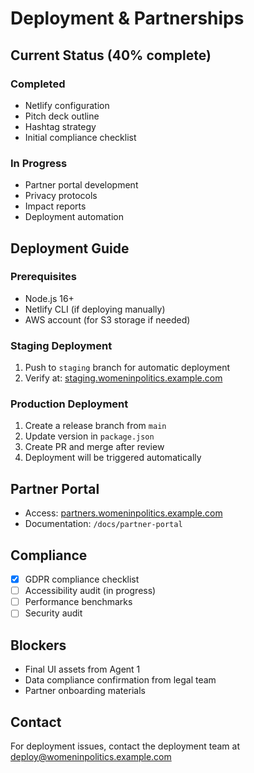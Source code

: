 # Deployment & Partnerships

## Current Status (40% complete)

### Completed
- Netlify configuration
- Pitch deck outline
- Hashtag strategy
- Initial compliance checklist

### In Progress
- Partner portal development
- Privacy protocols
- Impact reports
- Deployment automation

## Deployment Guide

### Prerequisites
- Node.js 16+
- Netlify CLI (if deploying manually)
- AWS account (for S3 storage if needed)

### Staging Deployment
1. Push to `staging` branch for automatic deployment
2. Verify at: [staging.womeninpolitics.example.com](https://staging.womeninpolitics.example.com)

### Production Deployment
1. Create a release branch from `main`
2. Update version in `package.json`
3. Create PR and merge after review
4. Deployment will be triggered automatically

## Partner Portal

- Access: [partners.womeninpolitics.example.com](https://partners.womeninpolitics.example.com)
- Documentation: `/docs/partner-portal`

## Compliance

- [x] GDPR compliance checklist
- [ ] Accessibility audit (in progress)
- [ ] Performance benchmarks
- [ ] Security audit

## Blockers
- Final UI assets from Agent 1
- Data compliance confirmation from legal team
- Partner onboarding materials

## Contact

For deployment issues, contact the deployment team at [deploy@womeninpolitics.example.com](mailto:deploy@womeninpolitics.example.com)
